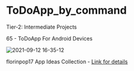 # ToDoApp_by_command

Tier-2: Intermediate Projects

65 - ToDoApp For Android Devices

![2021-09-12 16-35-12](https://user-images.githubusercontent.com/50905347/132989747-1f71d217-41c2-4786-8f03-c2d49fe83ef5.gif)

florinpop17 App Ideas Collection - [Link for details](https://github.com/florinpop17/app-ideas)
